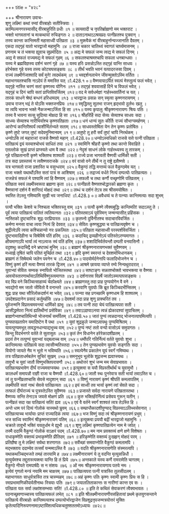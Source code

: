 +++
title = "४२८"

+++
श्रीनारायण उवाच-  
शृणु लक्ष्मि! कथां रम्यां वीरबाहोः सतीस्त्रियाः ।  
काम्पिल्यनगरस्यासीद् वीरबाहुरिति प्रधीः ॥१ ॥
सत्यवादी च नृपतिर्ब्राह्मणो मम भक्तराट ।  
भक्तो भागवतानां च मत्कथायां रुचिङ्गतः २ ॥
दाताऽनाथाऽऽश्रयप्रदः पत्नीव्रतश्च पुत्रवान् ।  
तस्य कान्ता कान्तिमती महासाध्वी पतिव्रता ॥३ ॥
मुक्त्वैकं मां वीरबाहुर्नान्यज्जानाति दैवतम् ।  
एकदा तद्गृहं यातो भारद्वाजो महामुनिः ॥४ ॥
राजा चकार चातिथ्यं स्वागतं चार्घ्यमासनम् ।  
प्रणनाम च तं भक्त्या ह्युवाच सुप्रमोदितः ॥५ ॥
अद्य मे सफलं जन्म त्वद्य मे सफलं दिनम् ।  
अद्य मे सफलं राज्यमद्य मे सफलं गृहम् ॥६ ॥
सफलश्चाश्रमश्चापि सफला धनबान्धवाः ।  
यस्य मे ब्रह्मविज्ञस्य दर्शनं चरणं गृहे ॥७ ॥
यस्य हरिः प्रसन्नोऽस्ति तद्गृहं यान्ति साधवः ।  
हरेर्भक्ता गृहे यस्य तस्य कोट्यघसङ्क्षयः ॥८ ॥
तीर्थं भवति भवनं यत्पादरजसा दिवम् ।  
राज्यं लक्ष्मीर्गजाश्वादि सर्वं मुने! त्वदर्थकम् ॥९ ॥
भवद्दर्शनलाभेन जीवन्मुक्तोऽस्मि वर्तितः ।  
महाभागवतश्चासि नाऽदेयं ते ममास्ति यत् ॥1.428.१ ०॥
वैष्णवायाऽर्पितं स्वल्पं मेरुतुल्यं फलं भवेत् ।  
यद्गृहे नास्ति चरणं सतां कृष्णस्य योगिनः ॥११ ॥
तद्गृहं शववासार्हॆ दिनॆ च विफलं भवेत् ।  
यद्गृहं च दिनं चापि सतां प्राप्तिविवर्जितम् ॥१२॥
वद मे सर्वधर्मज्ञ! गार्हस्थ्यवर्तिनां च यत् ।  
तारकं साधनॆ श्रेष्ठं बन्धनं हरिधामदम् ॥१३ ॥
भारद्वाजः प्रसन्नः सन् स्मृत्वा कृष्णनरायणम् ।  
उवाच राजन् भद्रं ते योऽसि भक्तजनप्रियः ॥१४॥
स्मृद्धिस्तु सुलभा राजन् हृद्भावो दुर्लभः खलु ।  
या त्वयि भावना भक्ते नैकजन्माऽर्जिता हि सा ॥१५॥
यस्य कृपालुः श्रीकृष्णनारायणः श्रियः पतिः ।  
तस्य वै भावना सत्सु सुदिव्या मोक्षदा हि सा ॥१६॥
श्रीहरिर्हि सदा सेव्यः सेव्याश्च साधवः सदा ।  
साध्व्यः सेव्याश्च नारीभिर्याश्च कृष्णपतिव्रताः ॥१७॥
धनं धान्यं सुतः कीर्तिः राज्यं सौभाग्यमर्हणम् ।  
आरोग्यं कान्तिरैश्वर्यं त्वाशीर्भिर्लभ्यते सताम् ॥१८॥
साधवस्तोषिता येन तेन कृष्णः प्रतोषितः ।  
कृष्णे तुष्टे जगत् तुष्टं सदेवमुनिमानवम् ॥१ ९॥
अतुष्टे तु हरौ सर्वं तुष्टं चापि निरर्थकम् ।  
धन्योऽसि त्वं महाराज! राजसे वैष्णवो महान् ॥1.428.२०॥
धन्योऽस्यधिको राजसे यत्ते पत्नी पतिव्रता ।  
पातिव्रत्यं द्वयं यस्याश्चोभयं साधितं तया ॥२१ ॥
स्वामिनि श्रीहरौ कृष्णो तथा कान्ते विवाहिते ।  
एतल्लोकं सुखं प्राप्तं प्राप्स्यते धाम वै तथा ॥२२॥
नेदृशं साधनं लोके गार्हस्थ्यस्य तु तारकम् ।  
गृहे पतिव्रतानारी कृष्णे भक्तिश्च शाश्वती ॥२३॥
राज्ये प्रजा भागवती वैष्णवी धार्मिकी सती ।  
तत्र सदा प्रवस्तव्यं न त्ववैष्णवराजके ॥२४॥
वरं वासो वने तीर्थे न तु राष्ट्रे ह्यवैष्णवे ।  
यत्र भागवतो राजा प्रशास्ति च वसुन्धराम् ॥२५॥
वैकुण्ठं तद्धि मन्तव्यं फलं वैकुण्ठमेव यत् ।  
राजा भक्तो यथार्थोऽस्ति सतां पात्रं स आशिषाम् ॥२६ ॥
तद्राज्यं वर्धते नित्यं दम्पत्योः पातिव्रत्यतः ।  
राजन्नेत्रं सफलं मे पश्यामि त्वां हि वैष्णवम् ॥२७॥
सफलौ च तथा कर्णौ यच्छृणोमि पतिव्रताम् ।  
पतिव्रता स्वयं लक्ष्मीस्वरूपा ब्रह्मणा कृता ॥२८॥
पत्नीव्रतो वैष्णवश्चोद्धारको ब्रह्मणा कृतः ।  
वैष्णवानां दर्शनं वै शान्तिदं मोक्षदं तथा ॥२९॥
लब्धं च दर्शनं तेऽत्र तव श्रीसमयोषितः ।  
स्वस्ति तेऽस्तु गमिष्यामि सुखी भव जनाधिप! ॥1.428.३ ०॥
अवैधव्यं च ते पत्न्याः कान्तिमत्याः सदा शुभम् ।  
पत्यौ भक्तिः केशवे च निश्चला भक्तिरस्तु वाम् ॥३१ ॥
पत्यौ कृष्णे त्वैक्यबुद्धिः कान्तिमति! सदाऽस्तु ते ।  
पूर्वं त्वया पातिव्रत्यं पालितं त्वतियत्नतः ॥३२॥
पतिस्तवाऽयं पूर्वस्मिन् जन्मन्यासीत् प्रहिंसकः ।  
नास्तिको दुष्टचारित्रः शूद्रः परप्रियारतः ॥३३ ॥
कृतघ्नो दुर्विनीतश्च सदाचारविवर्जितः ।  
कर्मणा मनसा वाचा त्वया नित्यं हि देववत् ॥३४॥
सेवितः कृष्णबुद्ध्या च पातिव्रत्यवृषेण च ।  
शूद्रीत्वेऽपि त्वया कश्चिन्नान्यो नरः प्रकल्पितः ॥३५॥
पतिव्रता महासाध्वी परस्पर्शविवर्जिता ।  
दुष्टभावादिहीना च सिषेविषे पतिं हरिम् ॥३६ ॥
कदाचिद् द्रव्यहीनोऽयं पतिस्तेऽरण्यमागतः ।  
क्षीयमाणाऽपि भार्या त्वं नाऽत्यजः स्वं पतिं हरिम् ॥३७॥
शशादिभिर्वर्तयन्तौ दम्पती वनवासिनौ ।  
ददृशथुः कदाचिद्वै वने भ्रष्टपथं मुनिम् ॥३८॥
ब्राह्मणं श्रीकृष्णनारायणभक्तं सुवैष्णवम् ।  
मध्याह्ने तृषितं चापि पतितं मूर्च्छितं तथा ॥३९॥
हृदि कृष्णं स्मरन्तं च देवशर्माभिधानकम् ।  
ब्राह्मणं तं सिषेवाथे जलेन पवनेन च ॥1.428.४०॥
पादयोर्मर्दनेनापि फलादिभोजनेन च ।  
विष्णुं कृष्णं हरिं मत्वा वैष्णवं तारकं द्विजम् ॥४१ ॥
आश्रमे छायया व्याप्ते रम्ये निन्यथुरादरात् ।  
युवाभ्यां सेवितः सम्यक् स्नापितो भोजितस्तथा ॥४२॥
साष्टाङ्गः सन्नतश्चोक्तो भावभक्त्या स वैष्णवः ।  
आवयोस्तारणार्थायाऽतिथिर्विष्णुस्त्वमागतः ॥४३ ॥
दर्शनात्तव विप्रर्षे जातोऽस्मत्पापसङ्क्षयः ।  
वद विप्र वने किञ्चित्साहाय्यं चेदपेक्ष्यते ॥४४॥
ब्राह्मणस्तु तदा प्राह पुण्ययोगेन वै वने ।  
भवद्योगो मम जातो जीवितो वै वनान्तरे ॥४५॥
करवाणि युवयोः किं ब्रूत किञ्चिदभीप्सितम् ।  
शूद्रः प्राह यथा सौरिलोकदर्शनं मा भवेत् ॥४६॥
पत्न्या सह प्रगच्छामि कृष्णधाम हि शाश्वतम् ।  
उपदेशप्रदानेन प्रसादं कर्तुमर्हसि ॥४७॥
देवशर्मा तदा प्राह शृणु प्राक्चरितं तव ।  
पूर्वजन्मनि विप्रस्त्वमवन्त्यां धार्मिको ह्यभूः ॥४८॥
तव पत्नी तदा चेयं पातिव्रत्यपरा सती ।  
आसीद्धर्मपरा नित्यं ह्यतिथीनां प्रसेविका ॥४९॥
तवाऽऽज्ञयाऽनया त्वन्नं ह्येकादश्यां सुपाचितम् ।  
ब्राह्मणेभ्यश्चातिथिभ्यो भोजनार्थं समर्पितम् ॥1.428.५०॥
जातं पुण्यं त्वन्नदानाद् भोजनात्पापमित्यपि ।  
पुण्यपापप्रतापेन यमादिष्टेन वै पथा ॥५१ ॥
युवां शूद्रकुले जन्माऽवापथुः पुण्यमिश्रितम् ।  
यावत्पुण्यमभूत् तावद्धनधान्याद्यभूच्च वाम् ॥५२॥
पुण्यं नष्टं ततो वन्यो वासोऽयं समुपागतः ।  
किन्तु विदर्भनगरे वर्तते ते सुतासुतः ॥५३॥
कृतं तेन विधानेन हरेरेकादशीव्रतम् ।  
प्रदत्तं तेन तत्पुण्यं युवाभ्यां यद्बलाच्च वाम् ॥५४॥
धर्मोपरि गतिर्नित्यं वर्तते युवयोः शुभा ।  
कान्तिमत्याः पातिव्रत्ये सदा त्वासीन्मतिस्तदा ॥५५॥
तेन पुण्यप्रभावेण युवयोः सङ्गतिः सदा ।  
वियोगो जायते नैव न भूतो न भविष्यति ॥५६॥
स्वल्पेनैव प्रकालेन यूयं स्वर्गं गमिष्यथः ।  
तत्र पतिव्रताधर्मबलेन सुचिरं सुखम् ॥५७॥
समनुभूय भूलोके शूद्रजन्म ह्यवाप्स्यथः ।  
तावुभौ च युवां जातौ विष्णुभक्तिपरायणौ ॥५८॥
अथोत्तरं शुभं जन्म मम सेवाप्रभावतः ।  
पातिव्रत्यप्रभावेण दीर्घं राज्यमवाप्स्यथः ॥५९॥
इत्युक्त्वा स ययौ विप्रस्तीर्थार्थं च युवामुभौ ।  
कालधर्मं समापन्नौ राज्ञी राजा च वैष्णवौ ॥1.428.६०॥
जातौ स्थः पुनरेवात्र सती भार्या तवाऽस्ति च ।  
त्वं तु पत्नीव्रतश्चासि सेवसे मादृशान् सदा ॥६१ ॥
विष्णुं नारायणं कृष्णं श्रीपतिं कमलापतिम् ।  
लक्ष्मीपतिं सतां नाथं सेवसे पातिव्रत्यतः ॥६२॥
इयं साध्वी तव भार्या कृष्णं त्वां सेवते सदा ।  
तत्फलं दीर्घराज्यं च पुत्रस्तेऽस्ति सुवैष्णवः ॥६३॥
प्रजास्ते सर्वदा नारायणे पतिव्रतास्तथा ।  
वैष्णव्यः सन्ति तेनाऽत्र जयसे मोक्षणं प्रति ॥६४॥
कुरु भक्तिर्हरेर्नित्यं प्रसेवय गुरून् यतीन् ।  
पत्नीव्रतं सदा रक्ष पातिव्रत्यं सति! ह्यव ॥६५॥
एवं वै वर्तने स्वर्गं शाश्वतं त्वत्र तेऽस्ति हि ।  
अन्ते धाम परं दिव्यं गोलोकं यास्यथो घ्रुवम् ॥६६॥
सम्प्राप्तैकादशीपुण्याद् विप्रस्याऽऽतिथ्यसेवनात् ।  
पातिव्रत्याच्च भार्यायाः प्राप्तं राज्यादिकं त्वया ॥६७॥
भज विष्णुं सदा त्वं श्रीकृष्णनारायणं प्रभुम् ।  
भज साध्वि स्वामिनं श्रीकृष्णनारायणं पतिम् ॥६८॥
इत्युक्त्वा प्रययौ बद्रीं भारद्वाजो महामुनिः ।  
चक्राते तावुभौ भक्तिं ययतुर्धाम मे ह्युभौ ॥६९॥
शृणु लक्ष्मि! कृष्णपातिव्रत्येन नाम मे जपेत् ।  
तस्मै ददामि वैकुण्ठं गोलोकं वाऽक्षरं पदम् ॥1.428.७०॥
मम नाम प्रवक्तव्यं क्षणे क्षणे विशेषतः ।  
राधाकृष्णेति वक्तव्यं प्रभाकृष्णेति प्रीतिदम् ॥७१ ॥
हरिकृष्णेति वक्तव्यं दुःखहृन् मोक्षदं परम् ।  
प्रतिज्ञैषा तु मे लक्ष्मि! सर्वथा शरणागतः ॥७२॥
सर्वेच्छां समवाप्नोति वैकुण्ठं कमलामपि ।  
मद्भक्ताय ददाम्येव तत्सर्वं यन्ममाऽस्ति वै ॥७३ ॥
वदति श्रीकृष्णनारायणेति संस्मरत्यपि ।  
यथाकथञ्चिद्भजते तमहं तारयामि ह ॥७४॥
लक्ष्मीनारायणं ये तु वदन्ति मृत्युसन्निधौ ।  
मृत्युर्यमश्च तद्दूतास्त्यक्त्वा यान्ति हि तं प्रिये ॥७५॥
अन्तकाले यस्य कर्णे रामरामेति चागतम् ।  
वैकुण्ठे नीयते रामपार्षदैः स न संशयः ॥७६ ॥
ओं नमः श्रीकृष्णनारायणाय पतये नमः ।  
इत्येवं गृणतो मन्त्रं नयामि मम चाक्षरम् ॥७७॥
पातिव्रत्यपरा पत्नी यत्रास्ति तुलसीदलम् ।  
महाभागवतः साधुर्यत्रास्ति तत्र चास्म्यहम् ॥७८॥
अहं कृष्णः पतिः कृष्णः स्वामी कृष्णः प्रियः स हि ।  
रमाप्रभामाणिकीपार्वतीनाथः स्त्रियाः पतिः ॥७९॥
जयाललिताकान्तः स नारीणां कान्त एव सः ।  
पतिव्रता यतः सर्वा लक्षांशसम्भवाः सति! ॥1.428.८० ॥
इति ते कथितं सेवाकरणं त्वैक्यभावतः ।  
पठनाच्छ्रवणाच्चास्य पातिव्रत्यफलं लभेत् ॥८१ ॥
इति श्रीलक्ष्मीनारायणीयसंहितायां प्रथमे कृतयुगसन्ताने पातिव्रत्ये वीरबाहोः कान्तिमत्याश्च दम्पत्योर्भारद्वाजेन विप्रशूद्रनृपजन्मत्रयोत्तरं मुक्तिः  
कृतेत्यादिनिरूपणनामाऽष्टाविंशत्यधिकचतुश्शततमोऽध्यायः ॥४२८॥
    
